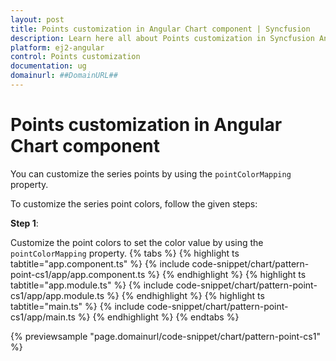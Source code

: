 ```yaml
---
layout: post
title: Points customization in Angular Chart component | Syncfusion
description: Learn here all about Points customization in Syncfusion Angular Chart component of Syncfusion Essential JS 2 and more.
platform: ej2-angular
control: Points customization 
documentation: ug
domainurl: ##DomainURL##
---
```


# Points customization in Angular Chart component

You can customize the series points by using the `pointColorMapping` property.

To customize the series point colors, follow the given steps:

**Step 1**:

Customize the point colors to set the color value by using the `pointColorMapping` property.
{% tabs %}
{% highlight ts tabtitle="app.component.ts" %}
{% include code-snippet/chart/pattern-point-cs1/app/app.component.ts %}
{% endhighlight %}
{% highlight ts tabtitle="app.module.ts" %}
{% include code-snippet/chart/pattern-point-cs1/app/app.module.ts %}
{% endhighlight %}
{% highlight ts tabtitle="main.ts" %}
{% include code-snippet/chart/pattern-point-cs1/app/main.ts %}
{% endhighlight %}
{% endtabs %}
  
{% previewsample "page.domainurl/code-snippet/chart/pattern-point-cs1" %}